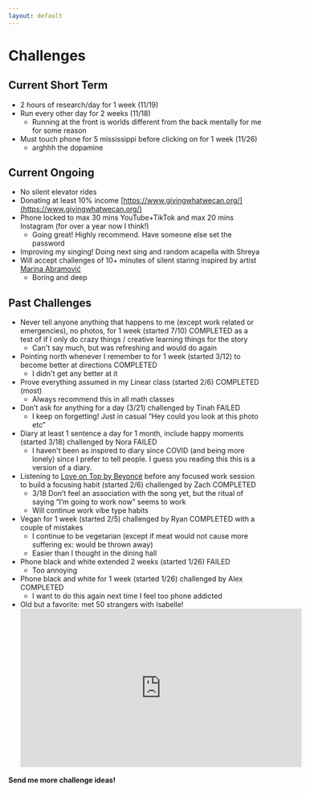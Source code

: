 ```yaml
---
layout: default
---
```

# Challenges


## Current Short Term

- 2 hours of research/day for 1 week (11/19)
- Run every other day for 2 weeks (11/18)
  - Running at the front is worlds different from the back mentally for me for some reason
- Must touch phone for 5 mississippi before clicking on for 1 week (11/26)
  - arghhh the dopamine

## Current Ongoing

- No silent elevator rides 
- Donating at least 10% income [https://www.givingwhatwecan.org/](https://www.givingwhatwecan.org/)
- Phone locked to max 30 mins YouTube+TikTok and max 20 mins Instagram (for over a year now I think!)
  - Going great! Highly recommend. Have someone else set the password
- Improving my singing! Doing next sing and random acapella with Shreya
- Will accept challenges of 10+ minutes of silent staring inspired by artist [Marina Abramović](https://www.moma.org/learn/moma_learning/marina-abramovic-marina-abramovic-the-artist-is-present-2010/)
  - Boring and deep

## Past Challenges

- Never tell anyone anything that happens to me (except work related or emergencies), no photos, for 1 week (started 7/10) COMPLETED as a test of if I only do crazy things / creative learning things for the story
  - Can't say much, but was refreshing and would do again
- Pointing north whenever I remember to for 1 week (started 3/12) to become better at directions COMPLETED
  - I didn't get any better at it
- Prove everything assumed in my Linear class (started 2/6) COMPLETED (most)
  - Always recommend this in all math classes
- Don’t ask for anything for a day (3/21) challenged by Tinah FAILED
  - I keep on forgetting! Just in casual “Hey could you look at this photo etc”
- Diary at least 1 sentence a day for 1 month, include happy moments (started 3/18) challenged by Nora FAILED
  - I haven't been as inspired to diary since COVID (and being more lonely) since I prefer to tell people. I guess you reading this this is a version of a diary. 
- Listening to [Love on Top by Beyoncé](https://open.spotify.com/track/1z6WtY7X4HQJvzxC4UgkSf?si=07dd6dd216d545d5) before any focused work session to build a focusing habit (started 2/6) challenged by Zach COMPLETED
  - 3/18 Don’t feel an association with the song yet, but the ritual of saying “I’m going to work now” seems to work
  - Will continue work vibe type habits
- Vegan for 1 week (started 2/5) challenged by Ryan COMPLETED with a couple of mistakes
  - I continue to be vegetarian (except if meat would not cause more suffering ex: would be thrown away)
  - Easier than I thought in the dining hall
- Phone black and white extended 2 weeks (started 1/26) FAILED
  - Too annoying
- Phone black and white for 1 week (started 1/26) challenged by Alex COMPLETED
  - I want to do this again next time I feel too phone addicted
- Old but a favorite: met 50 strangers with Isabelle! <iframe width="560" height="315" src="https://www.youtube.com/embed/QggmAOHljB0?si=0xU-Brv5C4Io7aWH" title="YouTube video player" frameborder="0" allow="accelerometer; autoplay; clipboard-write; encrypted-media; gyroscope; picture-in-picture; web-share" allowfullscreen></iframe>


**Send me more challenge ideas!**
